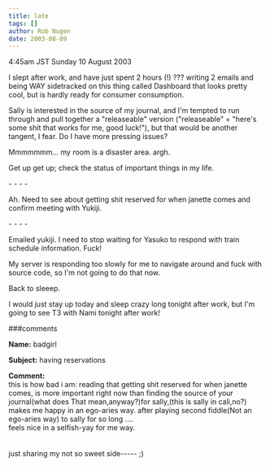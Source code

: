 ```yaml
---
title: late
tags: []
author: Rob Nugen
date: 2003-08-09
---
```


<p class=date>4:45am JST Sunday 10 August 2003</p>

<p>I slept after work, and have just spent 2 hours (!) ???  writing 2
emails and being WAY sidetracked on this thing called Dashboard that
looks pretty cool, but is hardly ready for consumer consumption.</p>

<p>Sally is interested in the source of my journal, and I'm tempted to
run through and pull together a "releaseable" version ("releaseable" =
"here's some shit that works for me, good luck!"), but that would be
another tangent, I fear.  Do I have more pressing issues?</p>

<p>Mmmmmmm...   my room is a disaster area.  argh.</p>

<p>Get up get up; check the status of important things in my life.</p>

<p>- - - -</p>

<p>Ah.  Need to see about getting shit reserved for when janette comes
and confirm meeting with Yukiji.</p>

<p>- - - -</p>

<p>Emailed yukiji.  I need to stop waiting for Yasuko to respond with
train schedule information.  Fuck!</p>

<p>My server is responding too slowly for me to navigate around and
fuck with source code, so I'm not going to do that now.</p>

<p>Back to sleeep.</p>

<p>I would just stay up today and sleep crazy long tonight after work,
but I'm going to see T3 with Nami tonight after work!</p>

###comments

<p><b>Name:</b> badgirl

<p><b>Subject:</b> having reservations

<p><b>Comment:</b>
<br>this is how bad i am:  reading that getting shit reserved for when janette comes, is more important right now than finding the source of your journal(what does That mean,anyway?)for sally,(this is sally in cali,no?) makes me happy in an ego-aries way.  after playing second fiddle(Not an ego-aries way) to sally for so long ....<br>
  feels nice in a selfish-yay for me way.<br>
 <br>
<br>
just sharing my not so sweet side----- ;)<br>
                                         <br>
                                          


